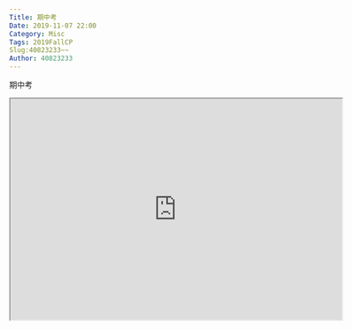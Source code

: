 ```yaml
---
Title: 期中考
Date: 2019-11-07 22:00
Category: Misc
Tags: 2019FallCP
Slug:40823233~~
Author: 40823233
---
```

期中考

<iframe width="600" height="400" allowfullscreen="allowfullscreen" src="https://www.youtube.com/watch?v=_yTtBhMZWnc&t=256s"></iframe>